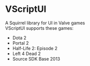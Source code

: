 # VScriptUI
A Squirrel library for UI in Valve games <br>
VScriptUI supports these games: <br>
- Dota 2 <br>
- Portal 2 <br>
- Half-Life 2: Episode 2 <br>
- Left 4 Dead 2 <br>
- Source SDK Base 2013 <br>
